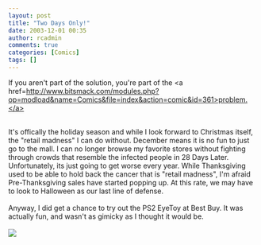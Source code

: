 ```yaml
---
layout: post
title: "Two Days Only!"
date: 2003-12-01 00:35
author: rcadmin
comments: true
categories: [Comics]
tags: []
---
```

If you aren't part of the solution, you're part of the <a href=http://www.bitsmack.com/modules.php?op=modload&name=Comics&file=index&action=comic&id=361>problem.</a>
<br />

<br />
It's offically the holiday season and while I look forward to Christmas itself, the "retail madness" I can do without. December means it is no fun to just go to the mall. I can no longer browse my favorite stores without fighting through crowds that resemble the infected people in 28 Days Later. Unfortunately, its just going to get worse every year. While Thanksgiving used to be able to hold back the cancer that is "retail madness", I'm afraid Pre-Thanksgiving sales have started popping up. At this rate, we may have to look to Halloween as our last line of defense. 
<br />

<br />
Anyway, I did get a chance to try out the PS2 EyeToy at Best Buy. It was actually fun, and wasn't as gimicky as I thought it would be.<Br><br><!--more--><img src='http://dl.bitsmack.com/comics/20031201.gif' alt'' />
